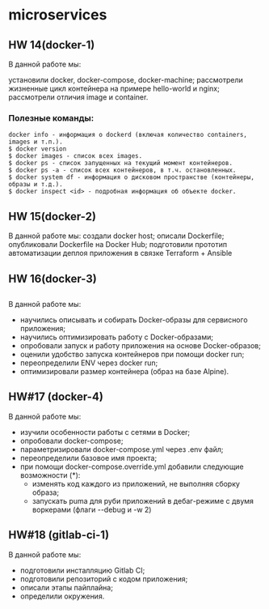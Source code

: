 # microservices
## HW 14(docker-1)

В данной работе мы:

установили docker, docker-compose, docker-machine;
рассмотрели жизненные цикл контейнера на примере hello-world и nginx;
рассмотрели отличия image и container.

### Полезные команды:
```
docker info - информация о dockerd (включая количество containers, images и т.п.).
$ docker version
$ docker images - список всех images.
$ docker ps - список запущенных на текущий момент контейнеров.
$ docker ps -a - список всех контейнеров, в т.ч. остановленных.
$ docker system df - информация о дисковом пространстве (контейнеры, образы и т.д.).
$ docker inspect <id> - подробная информация об объекте docker.
```

## HW 15(docker-2)

В данной работе мы:
создали docker host;
описали Dockerfile;
опубликовали Dockerfile на Docker Hub;
подготовили прототип автоматизации деплоя приложения в связке Terraform + Ansible

## HW 16(docker-3)
## 
В данной работе мы:
* научились описывать и собирать Docker-образы для сервисного приложения;
* научились оптимизировать работу с Docker-образами;
* опробовали запуск и работу приложения на основе Docker-образов;
* оценили удобство запуска контейнеров при помощи docker run;
* переопределили ENV через docker run;
* оптимизировали размер контейнера (образ на базе Alpine).

## HW#17 (docker-4)
В данной работе мы:
* изучили особенности работы с сетями в Docker;
* опробовали docker-compose;
* параметризировали docker-compose.yml через .env файл;
* переопределили базовое имя проекта;
* при помощи docker-compose.override.yml добавили следующие возможности (*):
    - изменять код каждого из приложений, не выполняя сборку образа;
    - запускать puma для руби приложений в дебаг-режиме с двумя воркерами (флаги --debug и -w 2)

## HW#18 (gitlab-ci-1)
В данной работе мы:
* подготовили инсталляцию Gitlab CI;
* подготовили репозиторий с кодом приложения;
* описали этапы пайплайна;
* определили окружения.
